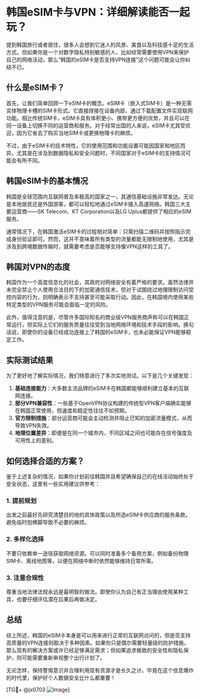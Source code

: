 # 韩国eSIM卡与VPN：详细解读能否一起玩？

提到韩国旅行或者居住，很多人会想到它迷人的风景、美食以及科技感十足的生活方式。但如果你是一个对数字隐私特别敏感的人，比如经常需要使用VPN来保护自己的网络活动，那么“韩国的eSIM卡是否支持VPN连接”这个问题可能会让你纠结不已。

## 什么是eSIM卡？

首先，让我们简单回顾一下eSIM卡的概念。eSIM卡（嵌入式SIM卡）是一种无需实体物理卡槽的SIM卡形式。它直接焊接在设备内部，通过下载配置文件实现联网功能。相比传统SIM卡，eSIM卡具有体积更小、携带更方便的优势，并且可以在同一设备上切换不同的运营商和服务。对于经常出国的人来说，eSIM卡尤其受欢迎，因为它省去了购买当地SIM卡或更换物理卡的麻烦。

不过，由于eSIM卡的技术特性，它的使用范围和功能设置可能因国家和地区而异。尤其是在涉及到数据隐私和安全问题时，不同国家对于eSIM卡的支持情况可能会有所不同。

## 韩国eSIM卡的基本情况

韩国是全球范围内互联网普及率极高的国家之一，其通信基础设施非常发达。无论是本地居民还是外国游客，都可以轻松地通过eSIM卡接入高速网络。韩国三大主要运营商——SK Telecom、KT Corporation以及LG Uplus都提供了相应的eSIM服务。

通常情况下，在韩国激活eSIM卡的过程相对简单：只需扫描二维码并按照指示完成身份验证即可。然而，这并不意味着所有类型的流量都能无限制地使用，尤其是涉及到跨境数据传输时，就需要考虑是否能够支持像VPN这样的工具了。

## 韩国对VPN的态度

韩国作为一个高度信息化的社会，其政府对网络安全有着严格的要求。虽然法律并未完全禁止个人使用合法目的下的加密通信技术，但对于试图绕过地理限制访问受控内容的行为，则明确表示不支持甚至可能采取行动。因此，在韩国境内使用某些特定类型的VPN服务可能会面临一定的风险。

此外，值得注意的是，尽管许多国际知名的商业级VPN服务商声称可以在韩国正常运行，但实际上它们的服务质量往往受到当地网络环境和技术手段的影响。换句话说，即使你的设备已经成功连接上了韩国的eSIM卡，也未必能保证VPN能够稳定工作。

## 实际测试结果

为了更好地了解实际情况，我们特意进行了多次实地测试。以下是几个关键发现：

1. **基础连接能力**：大多数主流品牌的eSIM卡在韩国都能够顺利建立基本的互联网连接。
2. **部分VPN兼容性**：一些基于OpenVPN协议构建的传统型VPN客户端确实能够在韩国正常使用，但速度和稳定性往往不如预期。
3. **官方限制措施**：部分运营商可能会主动检测并阻止已知的加密流量模式，从而导致VPN失效。
4. **地理位置差异**：即便是在同一个城市内，不同区域之间也可能存在信号强度及可用性上的差别。

## 如何选择合适的方案？

鉴于上述复杂的情况，如果你计划前往韩国并且希望确保自己的在线活动始终处于安全状态，这里有一些实用建议供参考：

### 1. 提前规划
出发之前最好先研究清楚目的地的具体政策以及所选eSIM卡供应商的服务条款。避免临时抱佛脚导致不必要的麻烦。

### 2. 多样化选择
不要只依赖单一途径获取网络资源。可以同时准备多个备用方案，例如备份物理SIM卡、离线地图等，以便在网络中断时依然能够维持日常所需。

### 3. 注意合规性
尊重当地法律法规永远是最明智的做法。即使你认为自己有正当理由使用某种工具，也要仔细评估潜在后果后再做决定。

## 总结

综上所述，韩国的eSIM卡本身是可以用来进行正常的互联网访问的，但是否支持高质量的VPN连接则取决于多种因素。如果你只是偶尔需要轻量级的防护措施，那么现有的解决方案或许已经足够满足需求；但如果追求极致的安全性和隐私保护，则可能需要重新审视整个出行计划了。

无论怎样，保持警惕意识并合理利用现有资源才是长久之计。毕竟在这个信息爆炸的时代里，保护好个人数据安全比什么都重要！

[TG💪+ @jx0703 ![Image](https://github.com/user-attachments/assets/dbca1d08-cadb-493c-b0ec-ad6f7a83f270)]